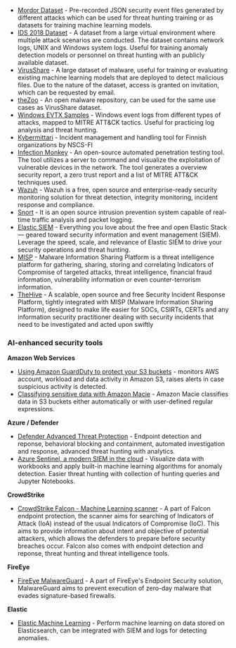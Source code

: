 * [Mordor Dataset](https://mordordatasets.com/introduction.html) - Pre-recorded JSON security event files generated by different attacks which can be used for threat hunting training or as datasets for training machine learning models.
* [IDS 2018 Dataset](https://www.unb.ca/cic/datasets/ids-2018.html) - A dataset from a large virtual environment where multiple attack scenarios are conducted. The dataset contains network logs, UNIX and Windows system logs. Useful for training anomaly detection models or personnel on threat hunting with an publicly available dataset.
* [VirusShare](https://virusshare.com/) - A large dataset of malware, useful for training or evaluating existing machine learning models that are deployed to detect malicious files. Due to the nature of the dataset, access is granted on invitation, which can be requested by email.
* [theZoo](https://github.com/ytisf/theZoo) - An open malware repository, can be used for the same use cases as VirusShare dataset.
* [Windows EVTX Samples](https://github.com/sbousseaden/EVTX-ATTACK-SAMPLES) - Windows event logs from different types of attacks, mapped to MITRE ATT&CK tactics. Useful for practicing log analysis and threat hunting.
* [Kybermittari](https://www.kyberturvallisuuskeskus.fi/fi/palvelumme/tilannekuva-ja-verkostojohtaminen/kybermittari) - Incident management and handling tool for Finnish organizations by NSCS-FI
* [Infection Monkey](https://github.com/guardicore/monkey) - An open-source automated penetration testing tool. The tool utilizes a server to command and visualize the exploitation of vulnerable devices in the network. The tool generates a overview security report, a zero trust report and a list of MITRE ATT&CK techniques used. 
* [Wazuh](https://wazuh.com/) - Wazuh is a free, open source and enterprise-ready security monitoring solution for threat detection, integrity monitoring, incident response and compliance.
* [Snort](https://www.snort.org/) - It is an open source intrusion prevention system capable of real-time traffic analysis and packet logging.
* [Elastic SIEM](https://www.elastic.co/siem) - Everything you love about the free and open Elastic Stack — geared toward security information and event management (SIEM). Leverage the speed, scale, and relevance of Elastic SIEM to drive your security operations and threat hunting.
* [MISP](https://www.misp-project.org/) - Malware Information Sharing Platform is a threat intelligence platform for gathering, sharing, storing and correlating Indicators of Compromise of targeted attacks, threat intelligence, financial fraud information, vulnerability information or even counter-terrorism information.
* [TheHive](https://thehive-project.org/) - A scalable, open source and free Security Incident Response Platform, tightly integrated with MISP (Malware Information Sharing Platform), designed to make life easier for SOCs, CSIRTs, CERTs and any information security practitioner dealing with security incidents that need to be investigated and acted upon swiftly

### AI-enhanced security tools

**Amazon Web Services**

* [Using Amazon GuardDuty to protect your S3 buckets](https://aws.amazon.com/blogs/aws/new-using-amazon-guardduty-to-protect-your-s3-buckets/) - monitors AWS account, workload and data activity in Amazon S3, raises alerts in case suspicious activity is detected.
* [Classifying sensitive data with Amazon Macie](https://aws.amazon.com/blogs/aws/new-enhanced-amazon-macie-now-available/) - Amazon Macie classifies data in S3 buckets either automatically or with user-defined regular expressions.

**Azure / Defender**

* [Defender Advanced Threat Protection](https://docs.microsoft.com/en-us/windows/security/threat-protection/microsoft-defender-atp/microsoft-defender-advanced-threat-protection) - Endpoint detection and reponse, behavioral blocking and containment, automated investigation and response, advanced threat hunting with analytics. 
* [Azure Sentinel, a modern SIEM in the cloud](https://azure.microsoft.com/en-us/blog/azure-sentinel-general-availability-a-modern-siem-reimagined-in-the-cloud/) - Visualize data with workbooks and apply built-in machine learning algorithms for anomaly detection. Easier threat hunting with collection of hunting queries and Jupyter Notebooks.

**CrowdStrike**

* [CrowdStrike Falcon - Machine Learning scanner](https://go.technicalcommunities.com/webdata/pdf/CrowdStrike-The-Rise-of-Machine-Learning-in-Cybersecurity.pdf) - A part of Falcon endpoint protection, the scanner aims for searching of Indicators of Attack (IoA) instead of the usual Indicators of Compromise (IoC). This aims to provide information about intent and objective of potential attackers, which allows the defenders to prepare before security breaches occur. Falcon also comes with endpoint detection and reponse, threat hunting and threat intelligence tools.

**FireEye**

* [FireEye MalwareGuard](https://www.fireeye.com/blog/products-and-services/2018/07/malwareguard-fireeye-machine-learning-model-to-detect-and-prevent-malware.html) - A part of FireEye's Endpoint Security solution, MalwareGuard aims to prevent execution of zero-day malware that evades signature-based firewalls. 

**Elastic**

* [Elastic Machine Learning](https://www.elastic.co/what-is/elasticsearch-machine-learning) - Perform machine learning on data stored on Elasticsearch, can be integrated with SIEM and logs for detecting anomalies.
